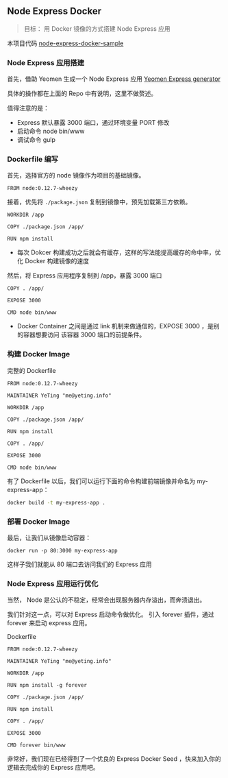 ## Node Express Docker
> 目标： 用 Docker 镜像的方式搭建 Node Express 应用

本项目代码 [node-express-docker-sample](https://github.com/Ye-Ting/node-express-docker-sample)


### Node Express 应用搭建

首先，借助  Yeomen 生成一个 Node Express 应用 [Yeomen Express generator ](https://github.com/petecoop/generator-express)

具体的操作都在上面的 Repo 中有说明，这里不做赘述。

值得注意的是：

* Express 默认暴露 3000 端口，通过环境变量 PORT 修改
* 启动命令 node bin/www 
* 调试命令 gulp 

### Dockerfile 编写

首先，选择官方的 node 镜像作为项目的基础镜像。

```
FROM node:0.12.7-wheezy
```

接着，优先将 `./package.json` 复制到镜像中，预先加载第三方依赖。

```
WORKDIR /app

COPY ./package.json /app/

RUN npm install
```

* 每次 Dokcer 构建成功之后就会有缓存，这样的写法能提高缓存的命中率，优化 Docker 构建镜像的速度

然后，将 Express 应用程序复制到 /app，暴露 3000 端口

```
COPY . /app/
 
EXPOSE 3000

CMD node bin/www 
```

* Docker Container 之间是通过 link 机制来做通信的，EXPOSE 3000 ，是别的容器想要访问 该容器 3000 端口的前提条件。

### 构建 Docker Image

完整的 Dockerfile

```
FROM node:0.12.7-wheezy

MAINTAINER YeTing "me@yeting.info"

WORKDIR /app

COPY ./package.json /app/

RUN npm install

COPY . /app/
 
EXPOSE 3000

CMD node bin/www 
```

有了 Dockerfile 以后，我们可以运行下面的命令构建前端镜像并命名为 my-express-app：

```bash
docker build -t my-express-app .
```

### 部署 Docker Image

最后，让我们从镜像启动容器：

```
docker run -p 80:3000 my-express-app
```

这样子我们就能从 80 端口去访问我们的 Express 应用


### Node Express 应用运行优化

当然， Node 是公认的不稳定，经常会出现服务器内存溢出，而奔溃退出。

我们针对这一点，可以对 Express 启动命令做优化。
引入 forever 插件，通过 forever 来启动 express 应用。

Dockerfile 

```
FROM node:0.12.7-wheezy

MAINTAINER YeTing "me@yeting.info"

WORKDIR /app

RUN npm install -g forever

COPY ./package.json /app/

RUN npm install

COPY . /app/
 
EXPOSE 3000

CMD forever bin/www 
```

非常好，我们现在已经得到了一个优良的 Express Docker Seed ，快来加入你的逻辑去完成你的 Express 应用吧。